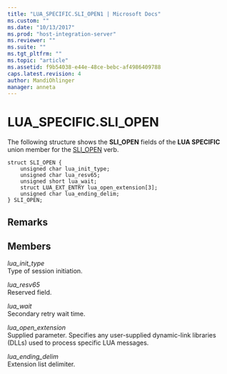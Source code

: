 ```yaml
---
title: "LUA_SPECIFIC.SLI_OPEN1 | Microsoft Docs"
ms.custom: ""
ms.date: "10/13/2017"
ms.prod: "host-integration-server"
ms.reviewer: ""
ms.suite: ""
ms.tgt_pltfrm: ""
ms.topic: "article"
ms.assetid: f9b54038-e44e-48ce-bebc-af4986409788
caps.latest.revision: 4
author: MandiOhlinger
manager: anneta
---
```

# LUA_SPECIFIC.SLI_OPEN
The following structure shows the **SLI_OPEN** fields of the **LUA SPECIFIC** union member for the [SLI_OPEN](../core/sli-open.md) verb.  
  
```  
struct SLI_OPEN {  
    unsigned char lua_init_type;  
    unsigned char lua_resv65;  
    unsigned short lua_wait;  
    struct LUA_EXT_ENTRY lua_open_extension[3];  
    unsigned char lua_ending_delim;  
} SLI_OPEN;  
```  
  
## Remarks  
  
## Members  
 *lua_init_type*  
 Type of session initiation.  
  
 *lua_resv65*  
 Reserved field.  
  
 *lua_wait*  
 Secondary retry wait time.  
  
 *lua_open_extension*  
 Supplied parameter. Specifies any user-supplied dynamic-link libraries (DLLs) used to process specific LUA messages.  
  
 *lua_ending_delim*  
 Extension list delimiter.